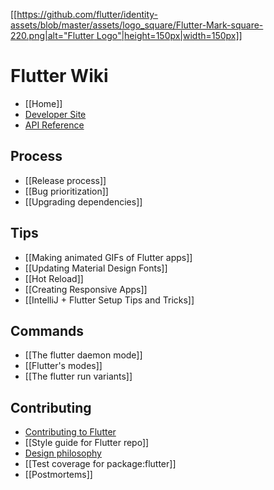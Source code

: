 [[[https://github.com/flutter/identity-assets/blob/master/assets/logo_square/Flutter-Mark-square-220.png|alt="Flutter Logo"|height=150px|width=150px]]](https://flutter.io)

Flutter Wiki
===

- [[Home]]
- [Developer Site](https://flutter.io/)
- [API Reference](https://docs.flutter.io/index.html)

## Process
- [[Release process]]
- [[Bug prioritization]]
- [[Upgrading dependencies]]

## Tips
- [[Making animated GIFs of Flutter apps]]
- [[Updating Material Design Fonts]]
- [[Hot Reload]]
- [[Creating Responsive Apps]]
- [[IntelliJ + Flutter Setup Tips and Tricks]]

## Commands
- [[The flutter daemon mode]]
- [[Flutter's modes]]
- [[The flutter run variants]]

## Contributing
- [Contributing to Flutter](https://github.com/flutter/flutter/blob/master/CONTRIBUTING.md)
- [[Style guide for Flutter repo]]
- [Design philosophy](https://flutter.io/design-principles/)
- [[Test coverage for package:flutter]]
- [[Postmortems]]
